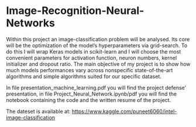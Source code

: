 # Image-Recognition-Neural-Networks

Within this project an image-classification problem will be analysed. Its core will be the optimization of the model’s hyperparameters via grid-search. To do this I will wrap Keras models in scikit-learn and I will choose the most convenient parameters for activation function, neuron numbers, kernel initializer and dropout ratio. The main objective of my project is to show how much models performances vary across nonspecific state-of-the-art algorithms and simple algorithms suited for our specific dataset.

In file presentation_machine_learning.pdf you will find the project defense' presentation, in file Project_Neural_Network.ipynb/pdf you will find the notebook containing the code and the written resume of the project.

The dateset is available at: https://www.kaggle.com/puneet6060/intel-image-classification
